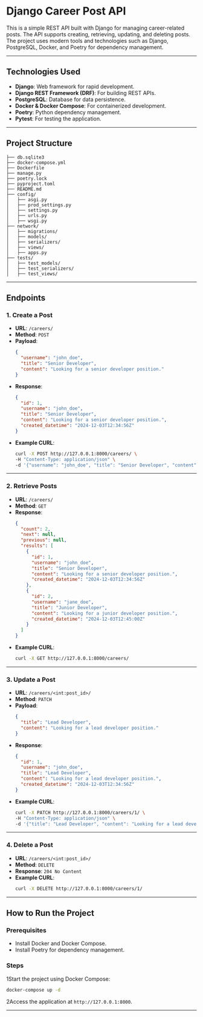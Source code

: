
# Django Career Post API

This is a simple REST API built with Django for managing career-related posts. The API supports creating, retrieving, updating, and deleting posts. The project uses modern tools and technologies such as Django, PostgreSQL, Docker, and Poetry for dependency management.

---

## **Technologies Used**
- **Django**: Web framework for rapid development.
- **Django REST Framework (DRF)**: For building REST APIs.
- **PostgreSQL**: Database for data persistence.
- **Docker & Docker Compose**: For containerized development.
- **Poetry**: Python dependency management.
- **Pytest**: For testing the application.

---

## **Project Structure**

```plaintext
├── db.sqlite3
├── docker-compose.yml
├── Dockerfile
├── manage.py
├── poetry.lock
├── pyproject.toml
├── README.md
├── config/
│   ├── asgi.py
│   ├── prod_settings.py
│   ├── settings.py
│   ├── urls.py
│   ├── wsgi.py
├── network/
│   ├── migrations/
│   ├── models/
│   ├── serializers/
│   ├── views/
│   ├── apps.py
├── tests/
│   ├── test_models/
│   ├── test_serializers/
│   ├── test_views/
```

---

## **Endpoints**

### 1. **Create a Post**
   - **URL**: `/careers/`
   - **Method**: `POST`
   - **Payload**:
     ```json
     {
       "username": "john_doe",
       "title": "Senior Developer",
       "content": "Looking for a senior developer position."
     }
     ```
   - **Response**:
     ```json
     {
       "id": 1,
       "username": "john_doe",
       "title": "Senior Developer",
       "content": "Looking for a senior developer position.",
       "created_datetime": "2024-12-03T12:34:56Z"
     }
     ```
   - **Example CURL**:
     ```bash
     curl -X POST http://127.0.0.1:8000/careers/ \
     -H "Content-Type: application/json" \
     -d '{"username": "john_doe", "title": "Senior Developer", "content": "Looking for a senior developer position."}'
     ```

---

### 2. **Retrieve Posts**
   - **URL**: `/careers/`
   - **Method**: `GET`
   - **Response**:
     ```json
     {
       "count": 2,
       "next": null,
       "previous": null,
       "results": [
         {
           "id": 1,
           "username": "john_doe",
           "title": "Senior Developer",
           "content": "Looking for a senior developer position.",
           "created_datetime": "2024-12-03T12:34:56Z"
         },
         {
           "id": 2,
           "username": "jane_doe",
           "title": "Junior Developer",
           "content": "Looking for a junior developer position.",
           "created_datetime": "2024-12-03T12:45:00Z"
         }
       ]
     }
     ```
   - **Example CURL**:
     ```bash
     curl -X GET http://127.0.0.1:8000/careers/
     ```

---

### 3. **Update a Post**
   - **URL**: `/careers/<int:post_id>/`
   - **Method**: `PATCH`
   - **Payload**:
     ```json
     {
       "title": "Lead Developer",
       "content": "Looking for a lead developer position."
     }
     ```
   - **Response**:
     ```json
     {
       "id": 1,
       "username": "john_doe",
       "title": "Lead Developer",
       "content": "Looking for a lead developer position.",
       "created_datetime": "2024-12-03T12:34:56Z"
     }
     ```
   - **Example CURL**:
     ```bash
     curl -X PATCH http://127.0.0.1:8000/careers/1/ \
     -H "Content-Type: application/json" \
     -d '{"title": "Lead Developer", "content": "Looking for a lead developer position."}'
     ```

---

### 4. **Delete a Post**
   - **URL**: `/careers/<int:post_id>/`
   - **Method**: `DELETE`
   - **Response**: `204 No Content`
   - **Example CURL**:
     ```bash
     curl -X DELETE http://127.0.0.1:8000/careers/1/
     ```

---

## **How to Run the Project**

### Prerequisites
- Install Docker and Docker Compose.
- Install Poetry for dependency management.

### Steps
1Start the project using Docker Compose:
   ```bash
   docker-compose up -d
   ```
2Access the application at `http://127.0.0.1:8000`.

---
